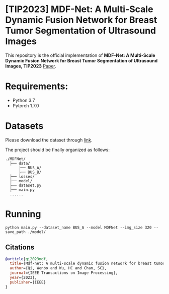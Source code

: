 # [TIP2023] MDF-Net: A Multi-Scale Dynamic Fusion Network for Breast Tumor Segmentation of Ultrasound Images

This repository is the official implementation of **MDF-Net: A Multi-Scale Dynamic Fusion Network for Breast Tumor Segmentation of Ultrasound Images, TIP2023** [Paper](https://ieeexplore.ieee.org/document/10232957).

# Requirements:
- Python 3.7
- Pytorch 1.7.0

# Datasets
Please download the dataset through [link](https://drive.google.com/file/d/1lhviQEuN537AzI6M5FNFuIBCK9AW2goG/view?usp=sharing). 

The project should be finally organized as follows:
```
./MDFNet/
  ├── data/
      ├── BUS_A/
      ├── BUS_B/
  ├── losses/
  ├── model/
  ├── dataset.py 
  ├── main.py
  ...... 
```

# Running
```
python main.py --dataset_name BUS_A --model MDFNet --img_size 320 --save_path ./model/
```

## Citations

```bibtex
@article{qi2023mdf,
  title={Mdf-net: A multi-scale dynamic fusion network for breast tumor segmentation of ultrasound images},
  author={Qi, Wenbo and Wu, HC and Chan, SC},
  journal={IEEE Transactions on Image Processing},
  year={2023},
  publisher={IEEE}
}

```
